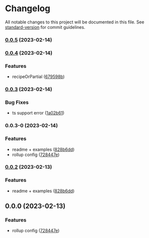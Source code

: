 # Changelog

All notable changes to this project will be documented in this file. See [standard-version](https://github.com/conventional-changelog/standard-version) for commit guidelines.

### [0.0.5](https://github.com/wangzishun/immer-external-store/compare/v0.0.4...v0.0.5) (2023-02-14)

### [0.0.4](https://github.com/wangzishun/immer-external-store/compare/v0.0.3...v0.0.4) (2023-02-14)


### Features

* recipeOrPartial ([679598b](https://github.com/wangzishun/immer-external-store/commit/679598b91c362de1e11487ea918233d00d312556))

### [0.0.3](https://github.com/wangzishun/immer-external-store/compare/v0.0.3-0...v0.0.3) (2023-02-14)


### Bug Fixes

* ts support error ([1a02b61](https://github.com/wangzishun/immer-external-store/commit/1a02b6149ce2834c94477f42f1637b34494f1df1))

### 0.0.3-0 (2023-02-14)


### Features

* readme + examples ([828b6dd](https://github.com/wangzishun/immer-external-store/commit/828b6dd71f3e7e98793394f8703e61c9c3e81b11))
* rollup config ([728447e](https://github.com/wangzishun/immer-external-store/commit/728447eb6ff6e1b8fc6640542b7f169c52db7136))

### [0.0.2](https://github.com/wangzishun/immer-external-store/compare/v0.0.0...v0.0.2) (2023-02-13)


### Features

* readme + examples ([828b6dd](https://github.com/wangzishun/immer-external-store/commit/828b6dd71f3e7e98793394f8703e61c9c3e81b11))

## 0.0.0 (2023-02-13)


### Features

* rollup config ([728447e](https://github.com/wangzishun/immer-external-store/commit/728447eb6ff6e1b8fc6640542b7f169c52db7136))
